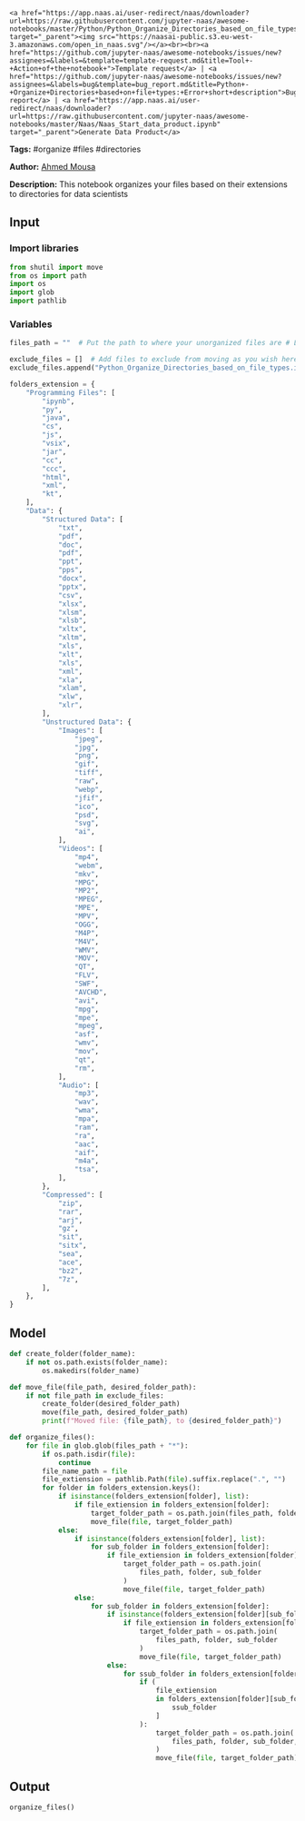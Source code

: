     <a href="https://app.naas.ai/user-redirect/naas/downloader?url=https://raw.githubusercontent.com/jupyter-naas/awesome-notebooks/master/Python/Python_Organize_Directories_based_on_file_types.ipynb" target="_parent"><img src="https://naasai-public.s3.eu-west-3.amazonaws.com/open_in_naas.svg"/></a><br><br><a href="https://github.com/jupyter-naas/awesome-notebooks/issues/new?assignees=&labels=&template=template-request.md&title=Tool+-+Action+of+the+notebook+">Template request</a> | <a href="https://github.com/jupyter-naas/awesome-notebooks/issues/new?assignees=&labels=bug&template=bug_report.md&title=Python+-+Organize+Directories+based+on+file+types:+Error+short+description">Bug report</a> | <a href="https://app.naas.ai/user-redirect/naas/downloader?url=https://raw.githubusercontent.com/jupyter-naas/awesome-notebooks/master/Naas/Naas_Start_data_product.ipynb" target="_parent">Generate Data Product</a>

**Tags:** #organize #files #directories

**Author:** [Ahmed Mousa](https://www.linkedin.com/in/akmousa/)

**Description:** This notebook organizes your files based on their extensions to directories for data scientists

## Input

### Import libraries


```python
from shutil import move
from os import path
import os
import glob
import pathlib
```

### Variables


```python
files_path = ""  # Put the path to where your unorganized files are # Leave it as it's if your files are in the same folder with this notebook
```


```python
exclude_files = []  # Add files to exclude from moving as you wish here in this list
exclude_files.append("Python_Organize_Directories_based_on_file_types.ipynb")
```


```python
folders_extension = {
    "Programming Files": [
        "ipynb",
        "py",
        "java",
        "cs",
        "js",
        "vsix",
        "jar",
        "cc",
        "ccc",
        "html",
        "xml",
        "kt",
    ],
    "Data": {
        "Structured Data": [
            "txt",
            "pdf",
            "doc",
            "pdf",
            "ppt",
            "pps",
            "docx",
            "pptx",
            "csv",
            "xlsx",
            "xlsm",
            "xlsb",
            "xltx",
            "xltm",
            "xls",
            "xlt",
            "xls",
            "xml",
            "xla",
            "xlam",
            "xlw",
            "xlr",
        ],
        "Unstructured Data": {
            "Images": [
                "jpeg",
                "jpg",
                "png",
                "gif",
                "tiff",
                "raw",
                "webp",
                "jfif",
                "ico",
                "psd",
                "svg",
                "ai",
            ],
            "Videos": [
                "mp4",
                "webm",
                "mkv",
                "MPG",
                "MP2",
                "MPEG",
                "MPE",
                "MPV",
                "OGG",
                "M4P",
                "M4V",
                "WMV",
                "MOV",
                "QT",
                "FLV",
                "SWF",
                "AVCHD",
                "avi",
                "mpg",
                "mpe",
                "mpeg",
                "asf",
                "wmv",
                "mov",
                "qt",
                "rm",
            ],
            "Audio": [
                "mp3",
                "wav",
                "wma",
                "mpa",
                "ram",
                "ra",
                "aac",
                "aif",
                "m4a",
                "tsa",
            ],
        },
        "Compressed": [
            "zip",
            "rar",
            "arj",
            "gz",
            "sit",
            "sitx",
            "sea",
            "ace",
            "bz2",
            "7z",
        ],
    },
}
```

## Model


```python
def create_folder(folder_name):
    if not os.path.exists(folder_name):
        os.makedirs(folder_name)
```


```python
def move_file(file_path, desired_folder_path):
    if not file_path in exclude_files:
        create_folder(desired_folder_path)
        move(file_path, desired_folder_path)
        print(f"Moved file: {file_path}, to {desired_folder_path}")
```


```python
def organize_files():
    for file in glob.glob(files_path + "*"):
        if os.path.isdir(file):
            continue
        file_name_path = file
        file_extiension = pathlib.Path(file).suffix.replace(".", "")
        for folder in folders_extension.keys():
            if isinstance(folders_extension[folder], list):
                if file_extiension in folders_extension[folder]:
                    target_folder_path = os.path.join(files_path, folder)
                    move_file(file, target_folder_path)
            else:
                if isinstance(folders_extension[folder], list):
                    for sub_folder in folders_extension[folder]:
                        if file_extiension in folders_extension[folder][sub_folder]:
                            target_folder_path = os.path.join(
                                files_path, folder, sub_folder
                            )
                            move_file(file, target_folder_path)
                else:
                    for sub_folder in folders_extension[folder]:
                        if isinstance(folders_extension[folder][sub_folder], list):
                            if file_extiension in folders_extension[folder][sub_folder]:
                                target_folder_path = os.path.join(
                                    files_path, folder, sub_folder
                                )
                                move_file(file, target_folder_path)
                        else:
                            for ssub_folder in folders_extension[folder][sub_folder]:
                                if (
                                    file_extiension
                                    in folders_extension[folder][sub_folder][
                                        ssub_folder
                                    ]
                                ):
                                    target_folder_path = os.path.join(
                                        files_path, folder, sub_folder, ssub_folder
                                    )
                                    move_file(file, target_folder_path)
```

## Output


```python
organize_files()
```
